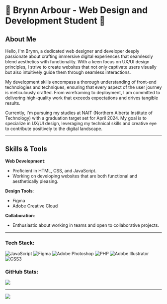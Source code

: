 # 🌱 Brynn Arbour - Web Design and Development Student 🌱


## About Me


Hello, I'm Brynn, a dedicated web designer and developer deeply passionate about crafting immersive digital experiences that seamlessly blend aesthetics with functionality. With a keen focus on UX/UI design principles, I strive to create websites that not only captivate users visually but also intuitively guide them through seamless interactions.

My development skills encompass a thorough understanding of front-end technologies and techniques, ensuring that every aspect of the user journey is meticulously crafted. From wireframing to deployment, I am committed to delivering high-quality work that exceeds expectations and drives tangible results. 

Currently, I'm pursuing my studies at NAIT (Northern Alberta Institute of Technology) with a graduation target set for April 2024. My goal is to specialize in UX/UI design, leveraging my technical skills and creative eye to contribute positively to the digital landscape. 

---

## Skills & Tools

**Web Development**:
- Proficient in HTML, CSS, and JavaScript.
- Working on developing websites that are both functional and aesthetically pleasing.

**Design Tools**:
- Figma
- Adobe Creative Cloud

**Collaboration**:
- Enthusiastic about working in teams and open to collaborative projects.

---  

### Tech Stack:
![JavaScript](https://img.shields.io/badge/javascript-%23323330.svg?style=for-the-badge&logo=javascript&logoColor=%23F7DF1E) ![Figma](https://img.shields.io/badge/figma-%23F24E1E.svg?style=for-the-badge&logo=figma&logoColor=white) ![Adobe Photoshop](https://img.shields.io/badge/adobe%20photoshop-%2331A8FF.svg?style=for-the-badge&logo=adobe%20photoshop&logoColor=white) ![PHP](https://img.shields.io/badge/php-%23777BB4.svg?style=for-the-badge&logo=php&logoColor=white) ![Adobe Illustrator](https://img.shields.io/badge/adobe%20illustrator-%23FF9A00.svg?style=for-the-badge&logo=adobe%20illustrator&logoColor=white) ![CSS3](https://img.shields.io/badge/css3-%231572B6.svg?style=for-the-badge&logo=css3&logoColor=white)

### GitHub Stats:
![](https://github-readme-stats.vercel.app/api/top-langs/?username=brynnarbour&theme=dark&hide_border=true&include_all_commits=false&count_private=false&layout=compact)

---
[![](https://visitcount.itsvg.in/api?id=brynnarbour&icon=0&color=0)](https://visitcount.itsvg.in)

<!-- Proudly created with GPRM ( https://gprm.itsvg.in ) -->
